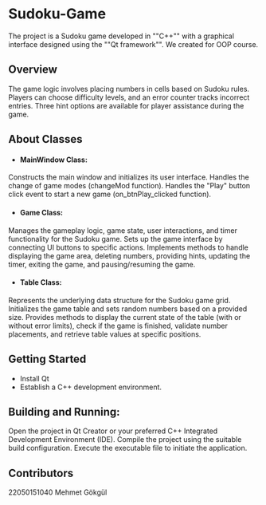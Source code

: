 # Sudoku-Game
The project is a Sudoku game developed in ""C++"" with a graphical interface designed using the ""Qt framework"". We created for OOP course.

## Overview
The game logic involves placing numbers in cells based on Sudoku rules. Players can choose difficulty levels, and an error counter tracks incorrect entries. Three hint options are available for player assistance during the game.

## About Classes

- #### MainWindow Class:
Constructs the main window and initializes its user interface.
Handles the change of game modes (changeMod function).
Handles the "Play" button click event to start a new game (on_btnPlay_clicked function).
- #### Game Class:
Manages the gameplay logic, game state, user interactions, and timer functionality for the Sudoku game.
Sets up the game interface by connecting UI buttons to specific actions.
Implements methods to handle displaying the game area, deleting numbers, providing hints, updating the timer, exiting the game, and pausing/resuming the game.
- #### Table Class:
Represents the underlying data structure for the Sudoku game grid.
Initializes the game table and sets random numbers based on a provided size.
Provides methods to display the current state of the table (with or without error limits), check if the game is finished, validate number placements, and retrieve table values at specific positions.

## Getting Started
- Install Qt 
- Establish a C++ development environment.

## Building and Running:

Open the project in Qt Creator or your preferred C++ Integrated Development Environment (IDE).
Compile the project using the suitable build configuration.
Execute the executable file to initiate the application.

## Contributors
22050151040 Mehmet Gökgül 
